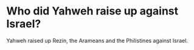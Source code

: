 # Who did Yahweh raise up against Israel?

Yahweh raised up Rezin, the Arameans and the Philistines against Israel.
